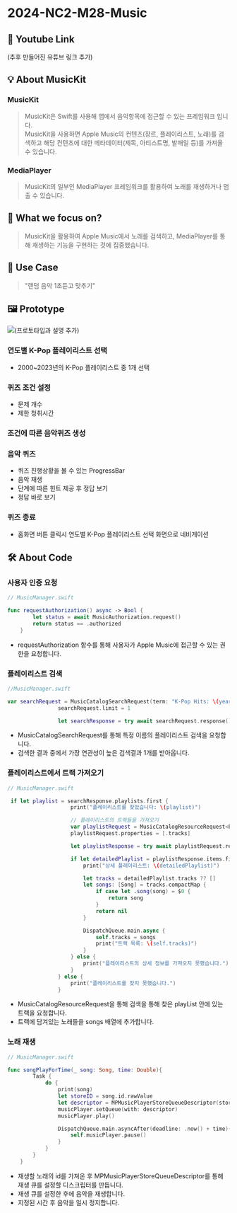 # 2024-NC2-M28-Music

## 🎥 Youtube Link

(추후 만들어진 유튜브 링크 추가)

## 💡 About MusicKit

### MusicKit

> MusicKit은 Swift를 사용해 앱에서 음악항목에 접근할 수 있는 프레임워크 입니다.<br /> MusicKit을 사용하면 Apple Music의 컨텐츠(장르, 플레이리스트, 노래)를 검색하고 해당 컨텐츠에 대한 메타데이터(제목, 아티스트명, 발매일 등)를 가져올 수 있습니다.<br />

### MediaPlayer

> MusicKit의 일부인 MediaPlayer 프레임워크를 활용하여 노래를 재생하거나 멈출 수 있습니다.<br />

## 🎯 What we focus on?

> MusicKit을 활용하여 Apple Music에서 노래를 검색하고, MediaPlayer를 통해 재생하는 기능을 구현하는 것에 집중했습니다.<br />

## 💼 Use Case

> "랜덤 음악 1초듣고 맞추기"<br />

## 🖼️ Prototype

![(프로토타입과 설명 추가)](https://github.com/DeveloperAcademy-POSTECH/2024-NC2-M28-Music/assets/52277540/ec32e1b5-cc27-4441-b414-ad4a87e05074)

### 연도별 K-Pop 플레이리스트 선택

- 2000~2023년의 K-Pop 플레이리스트 중 1개 선택

### 퀴즈 조건 설정

- 문제 개수
- 제한 청취시간

### 조건에 따른 음악퀴즈 생성

### 음악 퀴즈

- 퀴즈 진행상황을 볼 수 있는 ProgressBar
- 음악 재생
- 단계에 따른 힌트 제공 후 정답 보기
- 정답 바로 보기

### 퀴즈 종료

- 홈화면 버튼 클릭시 연도별 K-Pop 플레이리스트 선택 화면으로 네비게이션

## 🛠️ About Code

### 사용자 인증 요청

```swift
// MusicManager.swift

func requestAuthorization() async -> Bool {
        let status = await MusicAuthorization.request()
        return status == .authorized
    }
```

- requestAuthorization 함수를 통해 사용자가 Apple Music에 접근할 수 있는 권한을 요청합니다.

### 플레이리스트 검색

```swift
//MusicManager.swift

var searchRequest = MusicCatalogSearchRequest(term: "K-Pop Hits: \(year)", types: [Playlist.self])
                searchRequest.limit = 1

                let searchResponse = try await searchRequest.response()
```

- MusicCatalogSearchRequest를 통해 특정 이름의 플레이리스트 검색을 요청합니다.<br />
- 검색한 결과 중에서 가장 연관성이 높은 검색결과 1개를 받아옵니다.<br />

### 플레이리스트에서 트랙 가져오기

```swift
// MusicManager.swift

 if let playlist = searchResponse.playlists.first {
                    print("플레이리스트를 찾았습니다: \(playlist)")

                    // 플레이리스트의 트랙들을 가져오기
                    var playlistRequest = MusicCatalogResourceRequest<Playlist>(matching: \.id, equalTo: playlist.id)
                    playlistRequest.properties = [.tracks]

                    let playlistResponse = try await playlistRequest.response()

                    if let detailedPlaylist = playlistResponse.items.first {
                        print("상세 플레이리스트: \(detailedPlaylist)")

                        let tracks = detailedPlaylist.tracks ?? []
                        let songs: [Song] = tracks.compactMap {
                            if case let .song(song) = $0 {
                                return song
                            }
                            return nil
                        }

                        DispatchQueue.main.async {
                            self.tracks = songs
                            print("트랙 목록: \(self.tracks)")
                        }
                    } else {
                        print("플레이리스트의 상세 정보를 가져오지 못했습니다.")
                    }
                } else {
                    print("플레이리스트를 찾지 못했습니다.")
                }
```

- MusicCatalogResourceRequest을 통해 검색을 통해 찾은 playList 안에 있는 트랙을 요청합니다.<br />
- 트랙에 담겨있는 노래들을 songs 배열에 추가합니다.<br />

### 노래 재생

```swift
// MusicManager.swift

func songPlayForTime(_ song: Song, time: Double){
        Task {
            do {
                print(song)
                let storeID = song.id.rawValue
                let descriptor = MPMusicPlayerStoreQueueDescriptor(storeIDs: [storeID])
                musicPlayer.setQueue(with: descriptor)
                musicPlayer.play()

                DispatchQueue.main.asyncAfter(deadline: .now() + time){
                    self.musicPlayer.pause()
                }
            }
        }
    }
```

- 재생할 노래의 id를 가져온 후 MPMusicPlayerStoreQueueDescriptor를 통해 재생 큐를 설정할 디스크립터를 만듭니다.<br />
- 재생 큐를 설정한 후에 음악을 재생합니다.<br />
- 지정된 시간 후 음악을 일시 정지합니다.<br />
